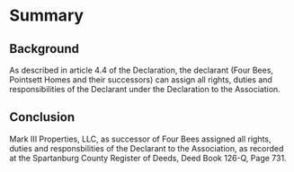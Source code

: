 # Summary

## Background

As described in article 4.4 of the Declaration, the declarant (Four Bees, Pointsett Homes and their successors) can assign all rights, duties and responsibilities of the Declarant under the Declaration to the Association.

## Conclusion

Mark III Properties, LLC, as successor of Four Bees assigned all rights, duties and responsbilities of the Declarant to the Association, as recorded at the Spartanburg County Register of Deeds, Deed Book 126-Q, Page 731.
